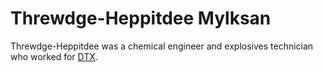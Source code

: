 # Threwdge-Heppitdee Mylksan

<meta property="og:description" content="Threwdge-Heppitdee was a chemical engineer and explosives technician who worked for DTX.">

Threwdge-Heppitdee was a chemical engineer and explosives technician who worked for [DTX](../../organizations/other/dtx.md).